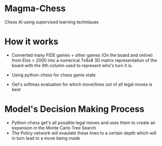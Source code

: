 # Magma-Chess
Chess AI using supervised learning techniques

# How it works
* Converted many FIDE games + other games (On the board and online) from Elos > 2000 into a numerical 7x8x8 3D matrix representation of the board with the 9th column used to represent who's turn it is. 

* Using python-chess for chess game state

* Get's softmax evaluation for which move/lines out of all legal moves is best

# Model's Decision Making Process
* Python-chess get's all possible legal moves and uses them to create an expansion in the Monte Carlo Tree Search
* The Policy network will evaulate these lines to a certain depth which will in turn lead to a move being made
